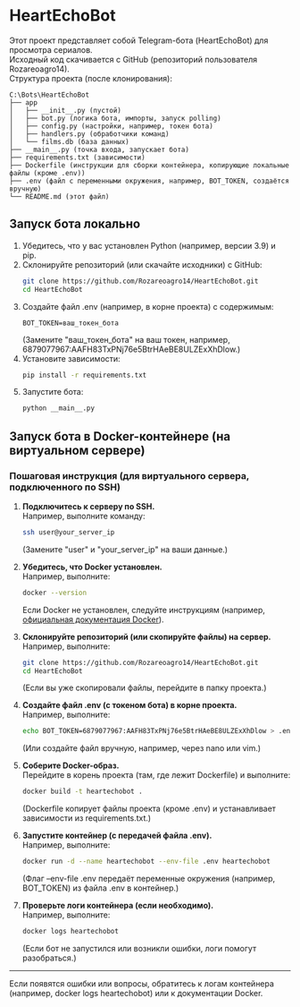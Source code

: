 # HeartEchoBot

Этот проект представляет собой Telegram-бота (HeartEchoBot) для просмотра сериалов.  
Исходный код скачивается с GitHub (репозиторий пользователя Rozareoagro14).  
Структура проекта (после клонирования):
```
C:\Bots\HeartEchoBot
├── app
│   ├── __init__.py (пустой)
│   ├── bot.py (логика бота, импорты, запуск polling)
│   ├── config.py (настройки, например, токен бота)
│   ├── handlers.py (обработчики команд)
│   └── films.db (база данных)
├── __main__.py (точка входа, запускает бота)
├── requirements.txt (зависимости)
├── Dockerfile (инструкции для сборки контейнера, копирующие локальные файлы (кроме .env))
├── .env (файл с переменными окружения, например, BOT_TOKEN, создаётся вручную)
└── README.md (этот файл)
```

## Запуск бота локально

1. Убедитесь, что у вас установлен Python (например, версии 3.9) и pip.
2. Склонируйте репозиторий (или скачайте исходники) с GitHub:
   ```sh
   git clone https://github.com/Rozareoagro14/HeartEchoBot.git
   cd HeartEchoBot
   ```
3. Создайте файл .env (например, в корне проекта) с содержимым:
   ```
   BOT_TOKEN=ваш_токен_бота
   ```
   (Замените "ваш_токен_бота" на ваш токен, например, 6879077967:AAFH83TxPNj76e5BtrHAeBE8ULZExXhDlow.)
4. Установите зависимости:
   ```sh
   pip install -r requirements.txt
   ```
5. Запустите бота:
   ```sh
   python __main__.py
   ```

## Запуск бота в Docker-контейнере (на виртуальном сервере)

### Пошаговая инструкция (для виртуального сервера, подключенного по SSH)

1. **Подключитесь к серверу по SSH.**  
   Например, выполните команду:
   ```sh
   ssh user@your_server_ip
   ```
   (Замените "user" и "your_server_ip" на ваши данные.)

2. **Убедитесь, что Docker установлен.**  
   Например, выполните:
   ```sh
   docker --version
   ```
   Если Docker не установлен, следуйте инструкциям (например, [официальная документация Docker](https://docs.docker.com/engine/install/)).

3. **Склонируйте репозиторий (или скопируйте файлы) на сервер.**  
   Например, выполните:
   ```sh
   git clone https://github.com/Rozareoagro14/HeartEchoBot.git
   cd HeartEchoBot
   ```
   (Если вы уже скопировали файлы, перейдите в папку проекта.)

4. **Создайте файл .env (с токеном бота) в корне проекта.**  
   Например, выполните:
   ```sh
   echo BOT_TOKEN=6879077967:AAFH83TxPNj76e5BtrHAeBE8ULZExXhDlow > .env
   ```
   (Или создайте файл вручную, например, через nano или vim.)

5. **Соберите Docker-образ.**  
   Перейдите в корень проекта (там, где лежит Dockerfile) и выполните:
   ```sh
   docker build -t heartechobot .
   ```
   (Dockerfile копирует файлы проекта (кроме .env) и устанавливает зависимости из requirements.txt.)

6. **Запустите контейнер (с передачей файла .env).**  
   Например, выполните:
   ```sh
   docker run -d --name heartechobot --env-file .env heartechobot
   ```
   (Флаг –env-file .env передаёт переменные окружения (например, BOT_TOKEN) из файла .env в контейнер.)

7. **Проверьте логи контейнера (если необходимо).**  
   Например, выполните:
   ```sh
   docker logs heartechobot
   ```
   (Если бот не запустился или возникли ошибки, логи помогут разобраться.)

---

Если появятся ошибки или вопросы, обратитесь к логам контейнера (например, docker logs heartechobot) или к документации Docker. 